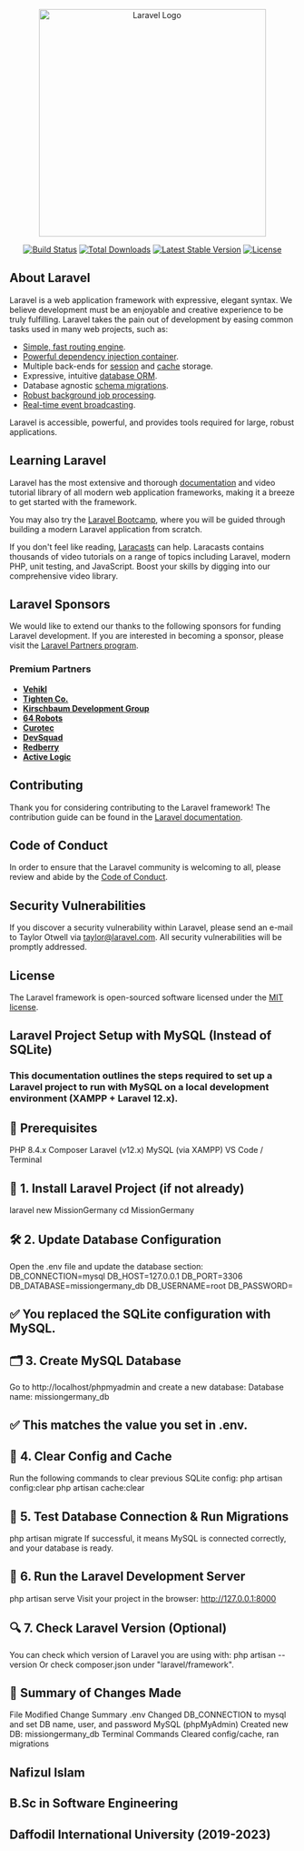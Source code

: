 <p align="center"><a href="https://laravel.com" target="_blank"><img src="https://raw.githubusercontent.com/laravel/art/master/logo-lockup/5%20SVG/2%20CMYK/1%20Full%20Color/laravel-logolockup-cmyk-red.svg" width="400" alt="Laravel Logo"></a></p>

<p align="center">
<a href="https://github.com/laravel/framework/actions"><img src="https://github.com/laravel/framework/workflows/tests/badge.svg" alt="Build Status"></a>
<a href="https://packagist.org/packages/laravel/framework"><img src="https://img.shields.io/packagist/dt/laravel/framework" alt="Total Downloads"></a>
<a href="https://packagist.org/packages/laravel/framework"><img src="https://img.shields.io/packagist/v/laravel/framework" alt="Latest Stable Version"></a>
<a href="https://packagist.org/packages/laravel/framework"><img src="https://img.shields.io/packagist/l/laravel/framework" alt="License"></a>
</p>

## About Laravel

Laravel is a web application framework with expressive, elegant syntax. We believe development must be an enjoyable and creative experience to be truly fulfilling. Laravel takes the pain out of development by easing common tasks used in many web projects, such as:

- [Simple, fast routing engine](https://laravel.com/docs/routing).
- [Powerful dependency injection container](https://laravel.com/docs/container).
- Multiple back-ends for [session](https://laravel.com/docs/session) and [cache](https://laravel.com/docs/cache) storage.
- Expressive, intuitive [database ORM](https://laravel.com/docs/eloquent).
- Database agnostic [schema migrations](https://laravel.com/docs/migrations).
- [Robust background job processing](https://laravel.com/docs/queues).
- [Real-time event broadcasting](https://laravel.com/docs/broadcasting).

Laravel is accessible, powerful, and provides tools required for large, robust applications.

## Learning Laravel

Laravel has the most extensive and thorough [documentation](https://laravel.com/docs) and video tutorial library of all modern web application frameworks, making it a breeze to get started with the framework.

You may also try the [Laravel Bootcamp](https://bootcamp.laravel.com), where you will be guided through building a modern Laravel application from scratch.

If you don't feel like reading, [Laracasts](https://laracasts.com) can help. Laracasts contains thousands of video tutorials on a range of topics including Laravel, modern PHP, unit testing, and JavaScript. Boost your skills by digging into our comprehensive video library.

## Laravel Sponsors

We would like to extend our thanks to the following sponsors for funding Laravel development. If you are interested in becoming a sponsor, please visit the [Laravel Partners program](https://partners.laravel.com).

### Premium Partners

- **[Vehikl](https://vehikl.com)**
- **[Tighten Co.](https://tighten.co)**
- **[Kirschbaum Development Group](https://kirschbaumdevelopment.com)**
- **[64 Robots](https://64robots.com)**
- **[Curotec](https://www.curotec.com/services/technologies/laravel)**
- **[DevSquad](https://devsquad.com/hire-laravel-developers)**
- **[Redberry](https://redberry.international/laravel-development)**
- **[Active Logic](https://activelogic.com)**

## Contributing

Thank you for considering contributing to the Laravel framework! The contribution guide can be found in the [Laravel documentation](https://laravel.com/docs/contributions).

## Code of Conduct

In order to ensure that the Laravel community is welcoming to all, please review and abide by the [Code of Conduct](https://laravel.com/docs/contributions#code-of-conduct).

## Security Vulnerabilities

If you discover a security vulnerability within Laravel, please send an e-mail to Taylor Otwell via [taylor@laravel.com](mailto:taylor@laravel.com). All security vulnerabilities will be promptly addressed.

## License

The Laravel framework is open-sourced software licensed under the [MIT license](https://opensource.org/licenses/MIT).






## Laravel Project Setup with MySQL (Instead of SQLite)
### This documentation outlines the steps required to set up a Laravel project to run with MySQL on a local development environment (XAMPP + Laravel 12.x).

## 🔧 Prerequisites
PHP 8.4.x
Composer
Laravel (v12.x)
MySQL (via XAMPP)
VS Code / Terminal

## 🧱 1. Install Laravel Project (if not already)
laravel new MissionGermany
cd MissionGermany

## 🛠️ 2. Update Database Configuration
Open the .env file and update the database section:
DB_CONNECTION=mysql
DB_HOST=127.0.0.1
DB_PORT=3306
DB_DATABASE=missiongermany_db
DB_USERNAME=root
DB_PASSWORD=
## ✅ You replaced the SQLite configuration with MySQL.

## 🗂️ 3. Create MySQL Database
Go to http://localhost/phpmyadmin and create a new database:
Database name: missiongermany_db

## ✅ This matches the value you set in .env.

## 🧹 4. Clear Config and Cache
Run the following commands to clear previous SQLite config:
php artisan config:clear
php artisan cache:clear

## 🧪 5. Test Database Connection & Run Migrations
php artisan migrate
If successful, it means MySQL is connected correctly, and your database is ready.

## 🚀 6. Run the Laravel Development Server
php artisan serve
Visit your project in the browser:
http://127.0.0.1:8000

## 🔍 7. Check Laravel Version (Optional)
You can check which version of Laravel you are using with:
php artisan --version
Or check composer.json under "laravel/framework".

## 📂 Summary of Changes Made
File Modified	Change Summary
.env	Changed DB_CONNECTION to mysql and set DB name, user, and password
MySQL (phpMyAdmin)	Created new DB: missiongermany_db
Terminal Commands	Cleared config/cache, ran migrations

## Nafizul Islam
## B.Sc in Software Engineering
## Daffodil International University (2019-2023)